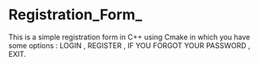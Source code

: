 # Registration_Form_
This is a simple registration form in C++ using Cmake in which you have some options : LOGIN , REGISTER , IF YOU FORGOT YOUR PASSWORD , EXIT.

